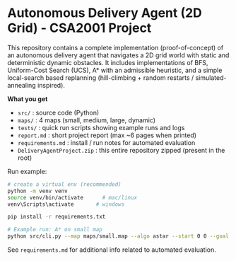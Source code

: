 # Autonomous Delivery Agent (2D Grid) - CSA2001 Project

This repository contains a complete implementation (proof-of-concept) of an autonomous delivery agent
that navigates a 2D grid world with static and deterministic dynamic obstacles. It includes
implementations of BFS, Uniform-Cost Search (UCS), A* with an admissible heuristic, and a simple
local-search based replanning (hill-climbing + random restarts / simulated-annealing inspired).

**What you get**
- `src/` : source code (Python)
- `maps/` : 4 maps (small, medium, large, dynamic)
- `tests/` : quick run scripts showing example runs and logs
- `report.md` : short project report (max ~6 pages when printed)
- `requirements.md` : install / run notes for automated evaluation
- `DeliveryAgentProject.zip` : this entire repository zipped (present in the root)

Run example:
```bash
# create a virtual env (recommended)
python -m venv venv
source venv/bin/activate      # mac/linux
venv\Scripts\activate       # windows

pip install -r requirements.txt

# Example run: A* on small map
python src/cli.py --map maps/small.map --algo astar --start 0 0 --goal 4 4
```

See `requirements.md` for additional info related to automated evaluation.



